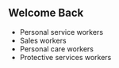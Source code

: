 ## Welcome Back
- Personal service workers
- Sales workers
- Personal care workers
- Protective services workers
